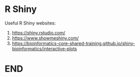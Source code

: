 # R Shiny

Useful R Shiny websites:
1. https://shiny.rstudio.com/
2. https://www.showmeshiny.com/
3. https://bioinformatics-core-shared-training.github.io/shiny-bioinformatics/interactive-plots

# END





#####
